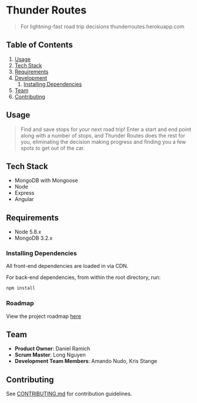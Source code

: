# Thunder Routes

> For lightning-fast road trip decisions
> thunderroutes.herokuapp.com


## Table of Contents

1. [Usage](#Usage)
1. [Tech Stack](#tech-stack)
1. [Requirements](#requirements)
1. [Development](#development)
    1. [Installing Dependencies](#installing-dependencies)
1. [Team](#team)
1. [Contributing](#contributing)

## Usage

> Find and save stops for your next road trip!  Enter a start and end point along with a number of stops, and Thunder Routes does the rest for you, eliminating the decision making progress and finding you a few spots to get out of the car.

## Tech Stack
- MongoDB with Mongoose
- Node
- Express
- Angular

## Requirements

- Node 5.8.x
- MongoDB 3.2.x

### Installing Dependencies
All front-end dependencies are loaded in via CDN.

For back-end dependencies, from within the root directory, run:

```sh
npm install
```

### Roadmap

View the project roadmap [here](https://github.com/Hermes/Thunder-Routes/issues)

## Team

  - __Product Owner__: Daniel Ramich
  - __Scrum Master__: Long Nguyen
  - __Development Team Members__: Amando Nudo, Kris Stange

## Contributing

See [CONTRIBUTING.md](CONTRIBUTING.md) for contribution guidelines.

